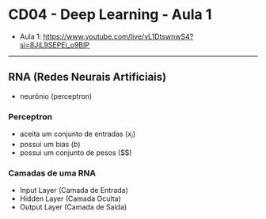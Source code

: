 # CD04 - Deep Learning - Aula 1

- Aula 1: https://www.youtube.com/live/vL1DtswnwS4?si=8JjL9SEPEi_o9BIP

---


## RNA (Redes Neurais Artificiais)
- neurônio (perceptron)

### Perceptron
- aceita um conjunto de entradas ($x_i$)
- possui um bias ($b$)
- possui um conjunto de pesos ($$)

### Camadas de uma RNA
- Input Layer (Camada de Entrada)
- Hidden Layer (Camada Oculta)
- Output Layer (Camada de Saída)